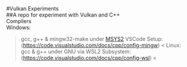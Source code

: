 #Vulkan Experiments \
##A repo for experiment with Vulkan and C++ \
Compilers \
Windows:
>  gcc, g++ & mingw32-make under [MSYS2](https://www.msys2.org/) VSCode Setup:(https://code.visualstudio.com/docs/cpp/config-mingw) <
Linux: \
>  gcc & g++ under GNU via WSL2 Subsystem:(https://code.visualstudio.com/docs/cpp/config-wsl) <
